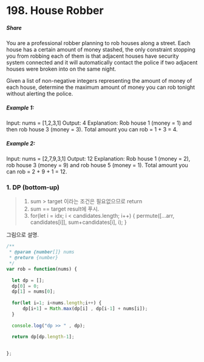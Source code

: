 # 198. House Robber


##### Share  
You are a professional robber planning to rob houses along a street. Each house has a certain amount of money stashed, the only constraint stopping you from robbing each of them is that adjacent houses have security system connected and it will automatically contact the police if two adjacent houses were broken into on the same night.

Given a list of non-negative integers representing the amount of money of each house, determine the maximum amount of money you can rob tonight without alerting the police.

 

##### Example 1:
Input: nums = [1,2,3,1]
Output: 4
Explanation: Rob house 1 (money = 1) and then rob house 3 (money = 3).
             Total amount you can rob = 1 + 3 = 4.

##### Example 2:
Input: nums = [2,7,9,3,1]
Output: 12
Explanation: Rob house 1 (money = 2), rob house 3 (money = 9) and rob house 5 (money = 1).
             Total amount you can rob = 2 + 9 + 1 = 12.



### 1. DP (bottom-up) 

> 1. sum >  target 이라는 조건은 필요없으므로 return
> 2. sum == target result에 푸시.
> 3.  for(let i = idx; i < candidates.length; i++) {
            permute([...arr, candidates[i]], sum+candidates[i], i);
        }
        
   그림으로 설명.



~~~javascript
/**
 * @param {number[]} nums
 * @return {number}
 */
var rob = function(nums) {
  
  let dp = [];
  dp[0] = 0;
  dp[1] = nums[0];
  
  for(let i=1; i<nums.length;i++) {
      dp[i+1] = Math.max(dp[i] , dp[i-1] + nums[i]);
  }
  
  console.log("dp >> " , dp);
  
  return dp[dp.length-1];
  

};

~~~


